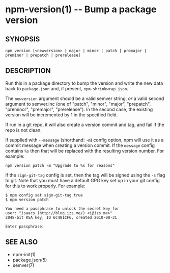 npm-version(1) -- Bump a package version
========================================






























<extoc></extoc>

## SYNOPSIS

    npm version [<newversion> | major | minor | patch | premajor | preminor | prepatch | prerelease]

## DESCRIPTION

Run this in a package directory to bump the version and write the new
data back to `package.json` and, if present, `npm-shrinkwrap.json`.

The `newversion` argument should be a valid semver string, *or* a
valid second argument to semver.inc (one of "patch", "minor", "major",
"prepatch", "preminor", "premajor", "prerelease"). In the second case,
the existing version will be incremented by 1 in the specified field.

If run in a git repo, it will also create a version commit and tag, and
fail if the repo is not clean.

If supplied with `--message` (shorthand: `-m`) config option, npm will
use it as a commit message when creating a version commit.  If the
`message` config contains `%s` then that will be replaced with the
resulting version number.  For example:

    npm version patch -m "Upgrade to %s for reasons"

If the `sign-git-tag` config is set, then the tag will be signed using
the `-s` flag to git.  Note that you must have a default GPG key set up
in your git config for this to work properly.  For example:

    $ npm config set sign-git-tag true
    $ npm version patch

    You need a passphrase to unlock the secret key for
    user: "isaacs (http://blog.izs.me/) <i@izs.me>"
    2048-bit RSA key, ID 6C481CF6, created 2010-08-31

    Enter passphrase:


## SEE ALSO

* npm-init(1)
* package.json(5)
* semver(7)
